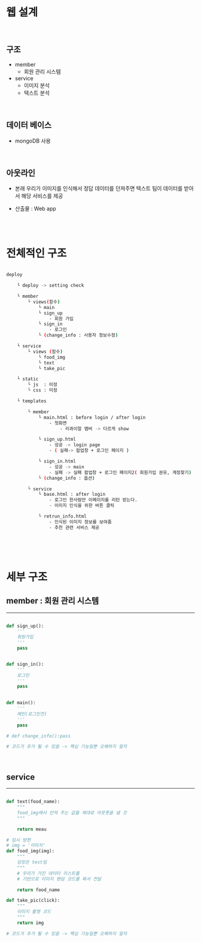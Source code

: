
# 웹 설계 
<br>

## 구조

- member
    - 회원 관리 시스템 
- service
    - 이미지 분석
    - 텍스트 분석

<br>

## 데이터 베이스 

- mongoDB 사용 

<br>

## 아웃라인 

- 본래 우리가 이미지를 인식해서 정답 데이터를 던져주면 
    텍스트 팀이 데이터를 받아서 해당 서비스를 제공  

- 산출물 : Web app

<br>
<br>

# 전체적인 구조 

```bash

deploy 

    └ deploy -> setting check

    └ member 
        └ views(함수)
            └ main 
            └ sign_up 
                - 회원 가입
            └ sign_in
                - 로그인 
            └ (change_info : 사용자 정보수정)

    └ service
        └ views (함수)
            └ food_img 
            └ text 
            └ take_pic  

    └ static
        └ js  : 미정
        └ css : 미정

    └ templates

        └ member 
            └ main.html : before login / after login
                - 첫화면 
                    - 리콰이얼 멤버 -> 다르게 show

            └ sign_up.html 
                - 성공 -> login page
                - ( 실패-> 팝업창 + 로그인 페이지 )

            └ sign_in.html 
                - 성공 -> main
                - 실패 -> 실패 팝업창 + 로그인 페이지2( 회원가입 권유, 계정찾기)
            └ (change_info : 옵션)

        └ service
            └ base.html : after login
                - 로그인 한사람만 이페이지를 리턴 받는다.
                - 이미지 인식을 위한 버튼 클릭 

            └ retrun_info.html
                - 인식된 이미지 정보를 보여줌 
                - 추천 관련 서비스 제공 
    
```

<br>
<br>

# 세부 구조

## member : 회원 관리 시스템
---

```py 

def sign_up():
    '''
    회원가입
    '''
    pass


def sign_in():
    '''
    로그인
    '''
    pass

 
def main():
    '''
    메인(로그인전)
    '''
    pass

# def change_info():pass

# 코드가 추가 퇼 수 있음 -> 핵심 기능일뿐 오해하지 말자 

```
<br>

## service 
---

```py

def text(food_name):
    """
    food_img에서 던져 주는 값을 제대로 아웃풋을 낼 것
    """

    return meau

# 임시 방편 
# img = '이미지'
def food_img(img):
    """
    당장은 test임
    """ 
    # 우리가 가진 데이터 리스트를 
    # 기반으로 이미지 랜덤 코드를 짜서 전달

    return food_name

def take_pic(click):
    """
    이미지 촬영 코드 
    """ 
    return img

# 코드가 추가 퇼 수 있음 -> 핵심 기능일뿐 오해하지 말자 

```

<br>

